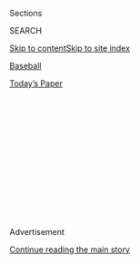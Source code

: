 <div id="app">

<div>

<div>

<div>

<div class="NYTAppHideMasthead css-1q2w90k e1suatyy0">

<div class="section css-ui9rw0 e1suatyy2">

<div class="css-eph4ug er09x8g0">

<div class="css-6n7j50">

</div>

<span class="css-1dv1kvn">Sections</span>

<div class="css-10488qs">

<span class="css-1dv1kvn">SEARCH</span>

</div>

[Skip to content](#site-content)[Skip to site
index](#site-index)

</div>

<div id="masthead-section-label" class="css-1wr3we4 eaxe0e00">

[Baseball](https://www.nytimes3xbfgragh.onion/section/sports/baseball)

</div>

<div class="css-10698na e1huz5gh0">

</div>

</div>

<div id="masthead-bar-one" class="section hasLinks css-15hmgas e1csuq9d3">

<div class="css-uqyvli e1csuq9d0">

</div>

<div class="css-1uqjmks e1csuq9d1">

</div>

<div class="css-9e9ivx">

[](https://myaccount.nytimes3xbfgragh.onion/auth/login?response_type=cookie&client_id=vi)

</div>

<div class="css-1bvtpon e1csuq9d2">

[Today’s
Paper](https://www.nytimes3xbfgragh.onion/section/todayspaper)

</div>

</div>

</div>

</div>

<div data-aria-hidden="false">

<div id="site-content" data-role="main">

<div>

<div class="css-1aor85t" style="opacity:0.000000001;z-index:-1;visibility:hidden">

<div class="css-1hqnpie">

<div class="css-epjblv">

<span class="css-17xtcya">[Baseball](/section/sports/baseball)</span><span class="css-x15j1o">|</span><span class="css-fwqvlz">As
the Virus Spreads Through M.L.B., So Does
Frustration</span>

</div>

<div class="css-k008qs">

<div class="css-1iwv8en">

<span class="css-18z7m18"></span>

<div>

</div>

</div>

<span class="css-1n6z4y">https://nyti.ms/31jVWAe</span>

<div class="css-1705lsu">

<div class="css-4xjgmj">

<div class="css-4skfbu" data-role="toolbar" data-aria-label="Social Media Share buttons, Save button, and Comments Panel with current comment count" data-testid="share-tools">

  - 
  - 
  - 
  - 
    
    <div class="css-6n7j50">
    
    </div>

  - 

</div>

</div>

</div>

</div>

</div>

</div>

<div id="NYT_TOP_BANNER_REGION" class="css-13pd83m">

</div>

<div id="top-wrapper" class="css-1sy8kpn">

<div id="top-slug" class="css-l9onyx">

Advertisement

</div>

[Continue reading the main
story](#after-top)

<div class="ad top-wrapper" style="text-align:center;height:100%;display:block;min-height:250px">

<div id="top" class="place-ad" data-position="top" data-size-key="top">

</div>

</div>

<div id="after-top">

</div>

</div>

<div>

<div id="sponsor-wrapper" class="css-1hyfx7x">

<div id="sponsor-slug" class="css-19vbshk">

Supported by

</div>

[Continue reading the main
story](#after-sponsor)

<div id="sponsor" class="ad sponsor-wrapper" style="text-align:center;height:100%;display:block">

</div>

<div id="after-sponsor">

</div>

</div>

<div class="css-186x18t">

on baseball

</div>

<div class="css-1vkm6nb ehdk2mb0">

# As the Virus Spreads Through M.L.B., So Does Frustration

</div>

Series have been postponed, teams have been quarantined, and road trips
have been rerouted in a season that has been defined above all by its
precariousness.

<div class="css-79elbk" data-testid="photoviewer-wrapper">

<div class="css-z3e15g" data-testid="photoviewer-wrapper-hidden">

</div>

<div class="css-1a48zt4 ehw59r15" data-testid="photoviewer-children">

![<span class="css-16f3y1r e13ogyst0" data-aria-hidden="true">“I think
everyone is trying to look for someone or something to blame, and there
isn’t one person or one thing to blame,” Derek Jeter, the Marlins’ chief
executive, said of his team’s
outbreak.</span><span class="css-cnj6d5 e1z0qqy90" itemprop="copyrightHolder"><span class="css-1ly73wi e1tej78p0">Credit...</span><span><span>Lynne
Sladky/Associated
Press</span></span></span>](https://static01.graylady3jvrrxbe.onion/images/2020/08/03/sports/03mlb-virus-1/merlin_174367527_c7c15a93-a776-4a66-b980-a02e4cd85e8e-articleLarge.jpg?quality=75&auto=webp&disable=upscale)

</div>

</div>

<div class="css-18e8msd">

<div class="css-vp77d3 epjyd6m0">

<div class="css-1baulvz">

By [<span class="css-1baulvz last-byline" itemprop="name">Tyler
Kepner</span>](https://www.nytimes3xbfgragh.onion/by/tyler-kepner)

</div>

</div>

  - 
    
    <div class="css-ld3wwf e16638kd2">
    
    Aug. 3,
    2020
    
    </div>

  - 
    
    <div class="css-4xjgmj">
    
    <div class="css-d8bdto" data-role="toolbar" data-aria-label="Social Media Share buttons, Save button, and Comments Panel with current comment count" data-testid="share-tools">
    
      - 
      - 
      - 
      - 
        
        <div class="css-6n7j50">
        
        </div>
    
      - 
    
    </div>
    
    </div>

</div>

</div>

<div class="section meteredContent css-1r7ky0e" name="articleBody" itemprop="articleBody">

<div class="css-1fanzo5 StoryBodyCompanionColumn">

<div class="css-53u6y8">

Major League Baseball is like a beleaguered landlord with 30 frightened
tenants. Flooding in one apartment damages several others. The pipes get
fixed, and then mold spreads in the room down the hall. Nobody wants to
condemn the building, but everyone knows it might collapse.

So it was on Monday, when the Miami Marlins worked out in Baltimore, the
Philadelphia Phillies prepared for a game in the Bronx — and [the St.
Louis Cardinals’ outbreak of positive coronavirus
cases](https://www.nytimes3xbfgragh.onion/2020/08/01/sports/baseball/coronavirus-cardinals.html)
swelled to 13, forcing the postponement of four games this week in
Detroit.

The Cardinals have been quarantined since Thursday at their hotel in
Milwaukee, where their three-game series with the Brewers was postponed
last weekend after St. Louis’s first cases were confirmed. M.L.B.
announced on Monday that seven Cardinals players and six staff members
had tested positive, another body blow for the league after 20 people in
the Marlins’ traveling party — 18 players and two coaches — tested
positive last week.

“I think everyone is trying to look for someone or something to blame,
and there isn’t one person or one thing to blame,” Derek Jeter, the
Marlins’ chief executive, said on Monday. “This is a health crisis that
we’re all dealing with — a health crisis that not only our country is
dealing with, but our world is dealing with.”

</div>

</div>

<div class="css-1fanzo5 StoryBodyCompanionColumn">

<div class="css-53u6y8">

Baseball wants to insulate itself from that world, but its 30 teams are
traveling throughout the United States to stage a 60-game season. The
league determined that a so-called bubble approach was impractical, and
the areas it considered months ago — Arizona, Texas and Florida — to
carry out a season in a contained environment have since become hot
spots for the virus, anyway. Yet road trips have increased the risk of
infection.

“We weren’t perfect,” Marlins Manager Don Mattingly said. “We were in
Miami for three weeks and we didn’t have one positive. So I think we
felt like we were being good at it. Obviously, we weren’t being good
enough — and then we got hit in a big way.”

</div>

</div>

<div class="css-79elbk" data-testid="photoviewer-wrapper">

<div class="css-z3e15g" data-testid="photoviewer-wrapper-hidden">

</div>

<div class="css-1a48zt4 ehw59r15" data-testid="photoviewer-children">

![<span class="css-16f3y1r e13ogyst0" data-aria-hidden="true">Miami
Manager Don Mattingly said his staff members and players “weren’t
perfect” in following safety
protocols. </span><span class="css-cnj6d5 e1z0qqy90" itemprop="copyrightHolder"><span class="css-1ly73wi e1tej78p0">Credit...</span><span>Lynne
Sladky/Associated
Press</span></span>](https://static01.graylady3jvrrxbe.onion/images/2020/08/03/sports/03mlb-virus-2/merlin_175274157_564dcdc6-0f94-46b7-8427-3a31a7e33f4b-articleLarge.jpg?quality=75&auto=webp&disable=upscale)

</div>

</div>

<div class="css-1fanzo5 StoryBodyCompanionColumn">

<div class="css-53u6y8">

Jeter said the Marlins had been unfairly maligned for playing in
Philadelphia on July 26 after they learned of four positive tests within
their traveling party; in fact, he said, the Phillies and M.L.B. were
also aware of those test results. He also disputed that the Marlins had
acted recklessly in Atlanta, where they played two exhibitions before
flying to Philadelphia.

Mostly, Jeter said, the Marlins were careless, failing to adhere
strictly to mask-wearing and social distancing. While there was “no
salacious activity” in Atlanta, he said, some players did leave the
hotel for coffee or shopping. The subsequent outbreak, however it
originated, has been sobering for a young team.

</div>

</div>

<div class="css-1fanzo5 StoryBodyCompanionColumn">

<div class="css-53u6y8">

“If there’s any group that understands the seriousness of what we’re
dealing with, it’s our group, because we’ve seen how it’s gone through
our clubhouse,” Jeter said. “We’ve talked to our guys once again about
the importance of being disciplined on the road. We’ve talked to them
over and over again. In terms of giving them warnings, they’ve seen it.
It comes down to discipline. I don’t think there’s any secret formula
for a team to be successful through this. You have to be extremely
disciplined.”

<div id="NYT_MAIN_CONTENT_2_REGION" class="css-9tf9ac">

<div>

<div id="styln-prism-freeform-1595872471455" class="section interactive-content interactive-size-medium css-1ftcdic">

<div class="css-17ih8de interactive-body">

<div id="prism-freeform-block-96558" class="css-19mumt8" data-role="complementary" data-storyline="The Coronavirus Outbreak" data-truncated="false" tabindex="0">

<div class="css-a8d9oz">

<div>

### The Coronavirus Outbreak

#### Sports and the Virus

Updated Aug. 4, 2020

Here’s what’s happening as the world of sports slowly comes back to
life:

  -   - As the virus spreads through baseball, [so does
        frustration](https://www.nytimes3xbfgragh.onion/2020/08/03/sports/baseball/mlb-coronavirus-outbreak.html?action=click&pgtype=Article&state=default&region=MAIN_CONTENT_2&context=storylines_keepup).
        Series have been postponed, teams have been quarantined and road
        trips have been rerouted in a season that has been defined above
        all by its precariousness.
      - On all but the two biggest courts, automated line calls [will
        replace human
        judges](https://www.nytimes3xbfgragh.onion/2020/08/03/sports/tennis/us-open-hawkeye-line-judges.html?action=click&pgtype=Article&state=default&region=MAIN_CONTENT_2&context=storylines_keepup)
        at the U.S. Open to reduce the number of people on site during
        the pandemic.
      - Mets star Yoenis Cespedes is healthy, but [has decided to opt
        out](https://www.nytimes3xbfgragh.onion/2020/08/02/sports/baseball/Yoenis-cespedes-opt-out-rule.html?action=click&pgtype=Article&state=default&region=MAIN_CONTENT_2&context=storylines_keepup)
        of the 2020 baseball season for Covid-related reasons.

<div id="styln-survey-component-96558" class="styln-survey-component">

</div>

</div>

</div>

</div>

</div>

</div>

</div>

</div>

The Marlins’ infected players took a bus home to Miami over the weekend,
before the rest of the team left Philadelphia — at last — for Baltimore
on Sunday night. To fill out the roster, Michael Hill, the Marlins’
president of baseball operations, brought in six new players and
promoted several others, including Eddy Alvarez, a 30-year-old infielder
who won a silver medal at the 2014 Winter Olympics as a short-track
speedskater and has never played in the majors.

“In our jobs, we always plan for Plan A, Plan B, Plan C, Plan D, and
that’s normally one or two players at a time,” Hill said. “To encounter
the numbers that we had to place on the injured list and respond to that
has been a challenge.”

The Marlins’ crisis also affected the Phillies, who stayed idle for a
week as they underwent extensive testing. A coach and a clubhouse
staffer tested positive, but no Phillies players have. First baseman
Rhys Hoskins acknowledged Monday that players sometimes wondered if the
league was being overly cautious in sidelining them, but he stopped
short of blaming the Marlins.

“Look, I think everyone would be lying if they said they weren’t
frustrated, but we knew the volatility of the virus coming into the
season, and we knew these things were a possibility,” Hoskins said. “Not
ideal, but here we are. We get to play again. We’re getting ready to —
hopefully — continuously play throughout the rest of the season.”

Phillies Manager Joe Girardi said he wondered how sharp his players
would be after another unexpected layoff in a year now full of them. Yet
he said he felt empathy for the Marlins, not resentment.

“I don’t think it’s something they tried to go out and do,” Girardi
said. “There’s 18 players that are affected, and they all want to play
and they can’t play for at least two weeks. So I feel for what they’re
going through; to have to ride home on a sleeper bus, and their healthy
guys probably wondering every day, ‘Am I going to be sick tomorrow? Am I
going to be shut down?’ They were locked up in a hotel, basically.

</div>

</div>

<div class="css-1fanzo5 StoryBodyCompanionColumn">

<div class="css-53u6y8">

“And the one thing I’ve learned through this, in talking to people, is I
think there’s a sense of guilt, sometimes, when a player gets it. And
that’s a tough way to live, because there are so many ways to contract
this, and a lot of times you don’t know if someone around you has
Covid.”

That is the strange and sad reality of playing in a pandemic. There are
so many ways it can fall apart, and you never know how long you’ll stay
safe.

</div>

</div>

<div>

</div>

</div>

<div>

</div>

<div>

</div>

<div>

</div>

<div>

<div id="bottom-wrapper" class="css-1ede5it">

<div id="bottom-slug" class="css-l9onyx">

Advertisement

</div>

[Continue reading the main
story](#after-bottom)

<div id="bottom" class="ad bottom-wrapper" style="text-align:center;height:100%;display:block;min-height:90px">

</div>

<div id="after-bottom">

</div>

</div>

</div>

</div>

</div>

## Site Index

<div>

</div>

## Site Information Navigation

  - [© <span>2020</span> <span>The New York Times
    Company</span>](https://help.nytimes3xbfgragh.onion/hc/en-us/articles/115014792127-Copyright-notice)

<!-- end list -->

  - [NYTCo](https://www.nytco.com/)
  - [Contact
    Us](https://help.nytimes3xbfgragh.onion/hc/en-us/articles/115015385887-Contact-Us)
  - [Work with us](https://www.nytco.com/careers/)
  - [Advertise](https://nytmediakit.com/)
  - [T Brand Studio](http://www.tbrandstudio.com/)
  - [Your Ad
    Choices](https://www.nytimes3xbfgragh.onion/privacy/cookie-policy#how-do-i-manage-trackers)
  - [Privacy](https://www.nytimes3xbfgragh.onion/privacy)
  - [Terms of
    Service](https://help.nytimes3xbfgragh.onion/hc/en-us/articles/115014893428-Terms-of-service)
  - [Terms of
    Sale](https://help.nytimes3xbfgragh.onion/hc/en-us/articles/115014893968-Terms-of-sale)
  - [Site
    Map](https://spiderbites.nytimes3xbfgragh.onion)
  - [Help](https://help.nytimes3xbfgragh.onion/hc/en-us)
  - [Subscriptions](https://www.nytimes3xbfgragh.onion/subscription?campaignId=37WXW)

</div>

</div>

</div>

</div>
